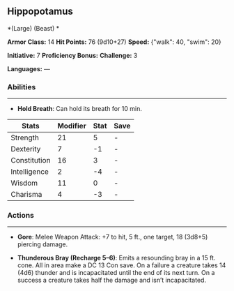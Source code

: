 ## Hippopotamus
*(Large) (Beast) *

**Armor Class:** 14
**Hit Points:** 76 (9d10+27)
**Speed:** {"walk": 40, "swim": 20}

**Initiative:** 7
**Proficiency Bonus:**
**Challenge:** 3

**Languages:** —

### Abilities
 --- 
- **Hold Breath**: Can hold its breath for 10 min.



| Stats | Modifier | Stat | Save
| ---- | ---- | ---- | ---- |
| Strength | 21 | 5 | - |
| Dexterity | 7 | -1 | - |
| Constitution | 16 | 3 | - |
| Intelligence | 2 | -4 | - |
| Wisdom | 11 | 0 | - |
| Charisma | 4 | -3 | - |

### Actions
 --- 
- **Gore**: Melee Weapon Attack: +7 to hit, 5 ft., one target, 18 (3d8+5) piercing damage.

- **Thunderous Bray (Recharge 5–6)**: Emits a resounding bray in a 15 ft. cone. All in area make a DC 13 Con save. On a failure a creature takes 14 (4d6) thunder and is incapacitated until the end of its next turn. On a success a creature takes half the damage and isn’t incapacitated.

